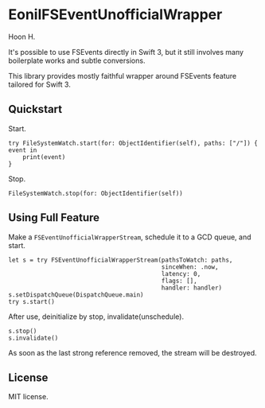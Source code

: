 EonilFSEventUnofficialWrapper
=============================
Hoon H.

It's possible to use FSEvents directly in Swift 3, but it still involves
many boilerplate works and subtle conversions.

This library provides mostly faithful wrapper around FSEvents feature tailored
for Swift 3.



Quickstart
----------

Start.

    try FileSystemWatch.start(for: ObjectIdentifier(self), paths: ["/"]) { event in
        print(event)
    }

Stop.

    FileSystemWatch.stop(for: ObjectIdentifier(self))



Using Full Feature
------------------
Make a `FSEventUnofficialWrapperStream`, schedule it to a GCD queue, and start.

    let s = try FSEventUnofficialWrapperStream(pathsToWatch: paths,
                                               sinceWhen: .now,
                                               latency: 0,
                                               flags: [],
                                               handler: handler)
    s.setDispatchQueue(DispatchQueue.main)
    try s.start()

After use, deinitialize by stop, invalidate(unschedule).

    s.stop()
    s.invalidate()

As soon as the last strong reference removed, the stream will be destroyed.





License
-------
MIT license.
